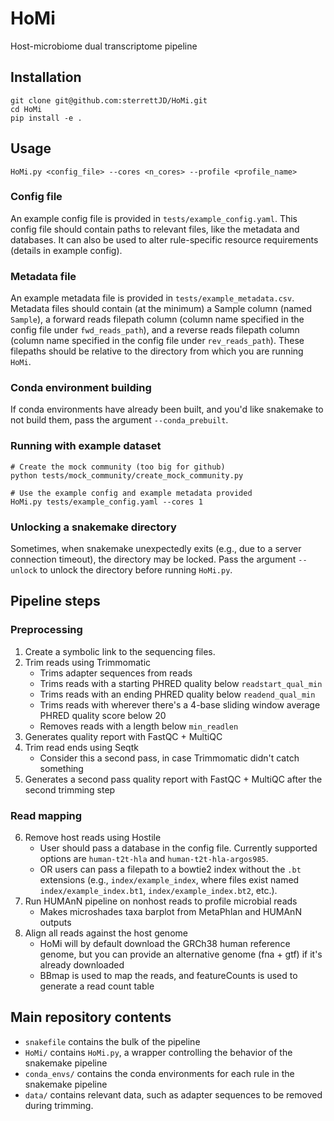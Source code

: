 # HoMi
Host-microbiome dual transcriptome pipeline

## Installation
```
git clone git@github.com:sterrettJD/HoMi.git
cd HoMi
pip install -e .
```

## Usage
```
HoMi.py <config_file> --cores <n_cores> --profile <profile_name>
```

### Config file
An example config file is provided in `tests/example_config.yaml`. This config file should contain paths to relevant files, like the metadata and databases. It can also be used to alter rule-specific resource requirements (details in example config).

### Metadata file
An example metadata file is provided in `tests/example_metadata.csv`.
Metadata files should contain (at the minimum) a Sample column (named `Sample`), a forward reads filepath column (column name specified in the config file under `fwd_reads_path`), and a reverse reads filepath column (column name specified in the config file under `rev_reads_path`). These filepaths should be relative to the directory from which you are running `HoMi`.

### Conda environment building
If conda environments have already been built, and you'd like snakemake to not build them, pass the argument `--conda_prebuilt`.

### Running with example dataset
```
# Create the mock community (too big for github)
python tests/mock_community/create_mock_community.py

# Use the example config and example metadata provided
HoMi.py tests/example_config.yaml --cores 1
```

### Unlocking a snakemake directory
Sometimes, when snakemake unexpectedly exits (e.g., due to a server connection timeout), the directory may be locked. Pass the argument `--unlock` to unlock the directory before running `HoMi.py`.

## Pipeline steps
### Preprocessing
1. Create a symbolic link to the sequencing files.
2. Trim reads using Trimmomatic
    - Trims adapter sequences from reads
    - Trims reads with a starting PHRED quality below `readstart_qual_min`
    - Trims reads with an ending PHRED quality below `readend_qual_min`
    - Trims reads with wherever there's a 4-base sliding window average PHRED quality score below 20
    - Removes reads with a length below `min_readlen`
3. Generates quality report with FastQC + MultiQC
4. Trim read ends using Seqtk
    - Consider this a second pass, in case Trimmomatic didn't catch something
5. Generates a second pass quality report with FastQC + MultiQC after the second trimming step

### Read mapping
6. Remove host reads using Hostile
    - User should pass a database in the config file. Currently supported options are `human-t2t-hla` and `human-t2t-hla-argos985`.
    - OR users can pass a filepath to a bowtie2 index without the `.bt` extensions (e.g., `index/example_index`, where files exist named `index/example_index.bt1`, `index/example_index.bt2`, etc.).
7. Run HUMAnN pipeline on nonhost reads to profile microbial reads
    - Makes microshades taxa barplot from MetaPhlan and HUMAnN outputs
8. Align all reads against the host genome
    - HoMi will by default download the GRCh38 human reference genome, but you can provide an alternative genome (fna + gtf) if it's already downloaded
    - BBmap is used to map the reads, and featureCounts is used to generate a read count table



## Main repository contents
- `snakefile` contains the bulk of the pipeline
- `HoMi/` contains `HoMi.py`, a wrapper controlling the behavior of the snakemake pipeline
- `conda_envs/` contains the conda environments for each rule in the snakemake pipeline
- `data/` contains relevant data, such as adapter sequences to be removed during trimming.
